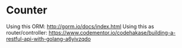 # Counter
Using this ORM: http://gorm.io/docs/index.html
Using this as router/controller: https://www.codementor.io/codehakase/building-a-restful-api-with-golang-a6yivzqdo
